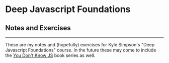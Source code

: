 # Deep Javascript Foundations

## Notes and Exercises

---

These are my notes and (hopefully) exercises for Kyle Simpson's "Deep Javascript Foundations" course. In the future these may come to include the [You Don't Know JS](https://github.com/getify/You-Dont-Know-JS) book series as well.